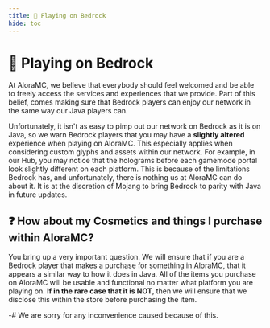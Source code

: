 ```yaml
---
title: 🤝 Playing on Bedrock
hide: toc
---
```


# 🤝 Playing on Bedrock

At AloraMC, we believe that everybody should feel welcomed and be able to freely access the services and experiences that we provide. Part of this belief, comes making sure that Bedrock players can enjoy our network in the same way our Java players can.

Unfortunately, it isn't as easy to pimp out our network on Bedrock as it is on Java, so we warn Bedrock players that you may have a **slightly altered** experience when playing on AloraMC. This especially applies when considering custom glyphs and assets within our network. For example, in our Hub, you may notice that the holograms before each gamemode portal look slightly different on each platform. This is because of the limitations Bedrock has, and unfortunately, there is nothing us at AloraMC can do about it. It is at the discretion of Mojang to bring Bedrock to parity with Java in future updates.

## ❓ How about my Cosmetics and things I purchase within AloraMC?
You bring up a very important question. We will ensure that if you are a Bedrock player that makes a purchase for something in AloraMC, that it appears a similar way to how it does in Java. All of the items you purchase on AloraMC will be usable and functional no matter what platform you are playing on. **If in the rare case that it is NOT**, then we will ensure that we disclose this within the store before purchasing the item.

-# We are sorry for any inconvenience caused because of this.
